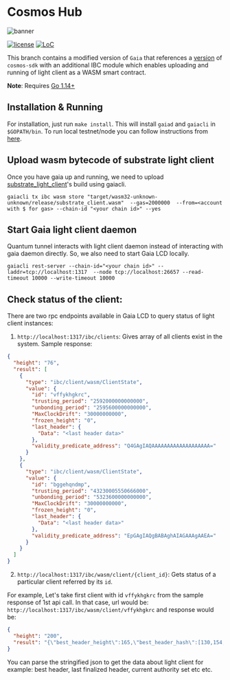 # Cosmos Hub
![banner](./docs/images/cosmos-hub-image.jpg)

[![license](https://img.shields.io/github/license/cosmos/gaia.svg)](https://github.com/cosmos/gaia/blob/master/LICENSE)
[![LoC](https://tokei.rs/b1/github/cosmos/gaia)](https://github.com/cosmos/gaia)

This branch contains a modified version of `Gaia` that references a [version](https://github.com/ChorusOne/cosmos-sdk/tree/wasm-ibc) of `cosmos-sdk` with an additional IBC module which enables uploading and running of light client as a WASM smart contract.

**Note**: Requires [Go 1.14+](https://golang.org/dl/)

## Installation & Running
For installation, just run `make install`. This will install `gaiad` and `gaiacli` in `$GOPATH/bin`. To run local testnet/node you can follow instructions from [here](https://hub.cosmos.network/master/gaia-tutorials/deploy-testnet.html).

## Upload wasm bytecode of substrate light client
Once you have gaia up and running, we need to upload [substrate_light_client]'s build using gaiacli.
```
gaiacli tx ibc wasm store "target/wasm32-unknown-unknown/release/substrate_client.wasm"  --gas=2000000  --from=<account with $ for gas> --chain-id "<your chain id>" --yes
```

## Start Gaia light client daemon
Quantum tunnel interacts with light client daemon instead of interacting with gaia daemon directly. So, we also need to start Gaia LCD locally. 
```
gaiacli rest-server --chain-id="<your chain id>" --laddr=tcp://localhost:1317  --node tcp://localhost:26657 --read-timeout 10000 --write-timeout 10000
```

## Check status of the client:
There are two rpc endpoints available in Gaia LCD to query status of light client instances:
1. `http://localhost:1317/ibc/clients`: Gives array of all clients exist in the system. Sample response:
```json
{
  "height": "76",
  "result": [
    {
      "type": "ibc/client/wasm/ClientState",
      "value": {
        "id": "vffykhgkrc",
        "trusting_period": "2592000000000000",
        "unbonding_period": "2595600000000000",
        "MaxClockDrift": "30000000000",
        "frozen_height": "0",
        "last_header": {
          "Data": "<last header data>"
        },
        "validity_predicate_address": "Q4GAgIAQAAAAAAAAAAAAAAAAAAA="
      }
    },
    {
      "type": "ibc/client/wasm/ClientState",
      "value": {
        "id": "bggehqndmp",
        "trusting_period": "43230005550666000",
        "unbonding_period": "5323600000000000",
        "MaxClockDrift": "30000000000",
        "frozen_height": "0",
        "last_header": {
          "Data": "<last header data>"
        },
        "validity_predicate_address": "EpGAgIAQgBABAghAIAGAAAgAAEA="
      }
    }
  ]
}
```

2. `http://localhost:1317/ibc/wasm/client/{client_id}`: Gets status of a particular client referred by its `id`. 

For example, Let's take first client with id `vffykhgkrc` from the sample response of 1st api call. In that case, url would be: `http://localhost:1317/ibc/wasm/client/vffykhgkrc` and response would be: 
```json
{
  "height": "200",
  "result": "{\"best_header_height\":165,\"best_header_hash\":[130,154,171,213,11,253,140,13,103,86,2,142,169,186,243,243,198,245,76,49,38,231,98,156,110,21,70,169,224,206,174,141],\"last_finalized_header_hash\":[],\"best_header_commitment_root\":[83,250,120,181,184,202,74,105,205,244,131,140,177,137,88,254,157,92,224,21,93,231,252,89,60,56,164,212,16,9,86,122],\"current_authority_set\":\"LightAuthoritySet { set_id: 0, authorities: [(Public(88dc3417d5058ec4b4503e0c12ea1a0a89be200fe98922423d4334014fa6b0ee (5FA9nQDV...)), 1)] }\"}"
}
```
You can parse the stringified json to get the data about light client for example: best header, last finalized header, current authority set etc etc.

[substrate_light_client]: https://github.com/ChorusOne/substrate-light-client
